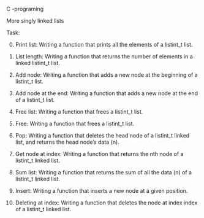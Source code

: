  C -programing

More singly linked lists

Task:

0. Print list: Writing a function that prints all the elements of a listint_t list.

1. List length: Writing a function that returns the number of elements in a linked listint_t list.

2. Add node: Writing a function that adds a new node at the beginning of a listint_t list.

3. Add node at the end: Writing a function that adds a new node at the end of a listint_t list.

4. Free list: Writing a function that frees a listint_t list.

5. Free: Writing a function that frees a listint_t list.

6. Pop: Writing a function that deletes the head node of a listint_t linked list, and returns the head node’s data (n).

7. Get node at index: Writing a function that returns the nth node of a listint_t linked list.

8. Sum list: Writing a function that returns the sum of all the data (n) of a listint_t linked list.

9. Insert: Writing a function that inserts a new node at a given position.

10. Deleting at index:	Writing a function that deletes the node at index index of a listint_t linked list.


